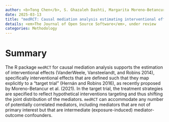 ```yaml
---
author: <b>Tong Chen</b>, S. Ghazaleh Dashti, Margarita Moreno-Betancur
date: 2025-03-13
title: "medRCT: Causal mediation analysis estimating interventional effects mapped to a target trial in R"
details: <em>The Journal of Open Source Software</em>, under review
categories: Methodology
---
```


# Summary

The R package `medRCT` for causal mediation analysis supports the
estimation of interventional effects (VanderWeele, Vansteelandt, and
Robins 2014), specifically interventional effects that are defined such
that they map explicitly to a “target trial” (Hernán and Robins 2016),
as recently proposed by Moreno-Betancur et al. (2021). In the target
trial, the treatment strategies are specified to reflect hypothetical
interventions targeting and thus shifting the joint distribution of the
mediators. `medRCT` can accommodate any number of potentially correlated
mediators, including mediators that are not of primary interest but that
are intermediate (exposure-induced) mediator-outcome confounders.
